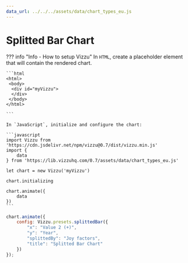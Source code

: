 ```yaml
---
data_url: ../../../assets/data/chart_types_eu.js
---
```


# Splitted Bar Chart

<div id="example_01"></div>

??? info "Info - How to setup Vizzu"
    In `HTML`, create a placeholder element that will contain the rendered
    chart.

    ```html
    <html>
     <body>
      <div id="myVizzu">
      </div>
     </body>
    </html>

    ```

    In `JavaScript`, initialize and configure the chart:

    ```javascript
    import Vizzu from 'https://cdn.jsdelivr.net/npm/vizzu@0.7/dist/vizzu.min.js'
    import {
        data
    } from 'https://lib.vizzuhq.com/0.7/assets/data/chart_types_eu.js'

    let chart = new Vizzu('myVizzu')

    chart.initializing

    chart.animate({
        data
    })
    ```

```javascript
chart.animate({
    config: Vizzu.presets.splittedBar({
        "x": "Value 2 (+)",
        "y": "Year",
        "splittedBy": "Joy factors",
        "title": "Splitted Bar Chart"
    })
});
```

<script src="./16_C_R_splitted_bar.js"></script>

